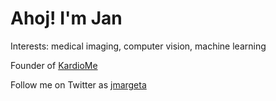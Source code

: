 # Ahoj! I'm Jan

Interests: medical imaging, computer vision, machine learning

Founder of [KardioMe](https://kardio.me)

Follow me on Twitter as [jmargeta](https://twitter.com/jmargeta)
